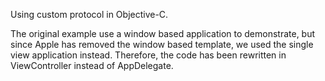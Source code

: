 Using custom protocol in Objective-C.

The original example use a window based application to demonstrate, but since Apple
has removed the window based template, we used the single view application instead.
Therefore, the code has been rewritten in ViewController instead of AppDelegate.
